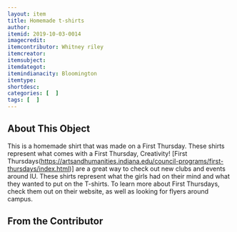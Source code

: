 ```yaml
---
layout: item
title: Homemade t-shirts
author: 
itemid: 2019-10-03-0014
imagecredit: 
itemcontributor: Whitney riley
itemcreator: 
itemsubject: 
itemdategot: 
itemindianacity: Bloomington
itemtype: 
shortdesc: 
categories: [  ]
tags: [  ]
---
```

## About This Object

This is a homemade shirt that was made on a First Thursday.  These shirts represent what comes with a First Thursday, Creativity!  [First Thursdays(https://artsandhumanities.indiana.edu/council-programs/first-thursdays/index.html)] are a great way to check out new clubs and events around IU.  These shirts represent what the girls had on their mind and what they wanted to put on the T-shirts.  To learn more about First Thursdays, check them out on their website, as well as looking for flyers around campus.


## From the Contributor
